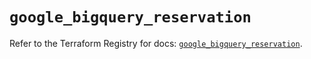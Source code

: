 # `google_bigquery_reservation`

Refer to the Terraform Registry for docs: [`google_bigquery_reservation`](https://registry.terraform.io/providers/hashicorp/google-beta/6.49.0/docs/resources/google_bigquery_reservation).

